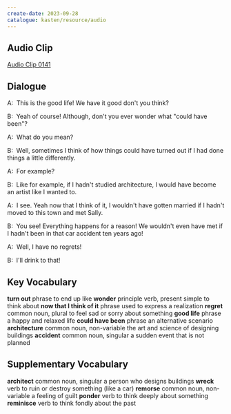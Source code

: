 ```yaml
---
create-date: 2023-09-28
catalogue: kasten/resource/audio
---
```


## Audio Clip
[Audio Clip 0141](https://archive.org/download/englishpod_all/englishpod_0141dg.mp3)

## Dialogue
A:  This is the good life! We have it good don't you think?

B:  Yeah of course! Although, don't you ever wonder what "could have been"?

A:  What do you mean?

B:  Well, sometimes I think of how things could have turned out if I had done things a little differently.

A:  For example?

B:  Like for example, if I hadn't studied architecture, I would have become an artist like I wanted to.

A:  I see. Yeah now that I think of it, I wouldn't have gotten married if I hadn't moved to this town and met Sally.

B:  You see! Everything happens for a reason! We wouldn't even have met if I hadn't been in that car accident ten years ago!

A:  Well, I have no regrets!

B:  I'll drink to that!

## Key Vocabulary
**turn out**                 phrase                           to end up like
**wonder**                   principle verb, present simple   to think about
**now that I think of it**   phrase                           used to express a realization
**regret**                   common noun, plural              to feel sad or sorry about something
**good life**                phrase                           a happy and relaxed life
**could have been**          phrase                           an alternative scenario
**architecture**             common noun, non-variable        the art and science of designing buildings
**accident**                 common noun, singular            a sudden event that is not planned

## Supplementary Vocabulary
**architect**   common noun, singular       a person who designs buildings
**wreck**       verb                        to ruin or destroy something (like a car)
**remorse**     common noun, non-variable   a feeling of guilt
**ponder**      verb                        to think deeply about something
**reminisce**   verb                        to think fondly about the past
